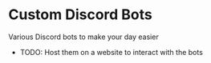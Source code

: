 # Custom Discord Bots

Various Discord bots to make your day easier 

- TODO: Host them on a website to interact with the bots